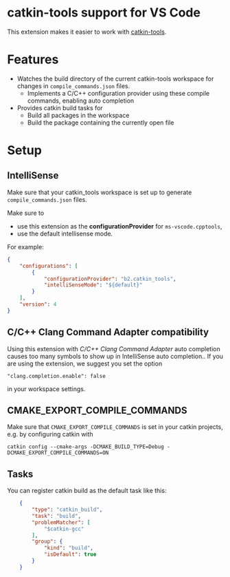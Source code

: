 # catkin-tools support for VS Code

This extension makes it easier to work with [catkin-tools](https://github.com/catkin/catkin_tools).

# Features

* Watches the build directory of the current catkin-tools workspace for changes in `compile_commands.json` files.
  * Implements a C/C++ configuration provider using these compile commands, enabling auto completion
* Provides catkin build tasks for
  * Build all packages in the workspace
  * Build the package containing the currently open file


# Setup

## IntelliSense

Make sure that your catkin_tools workspace is set up to generate `compile_commands.json` files.

Make sure to
* use this extension as the __configurationProvider__ for `ms-vscode.cpptools`,
* use the default intellisense mode.

For example:

```json
{
    "configurations": [
        {
            "configurationProvider": "b2.catkin_tools",
            "intelliSenseMode": "${default}"
        }
    ],
    "version": 4
}
```

## C/C++ Clang Command Adapter compatibility

Using this extension with _C/C++ Clang Command Adapter_ auto completion causes too many symbols to show up in IntelliSense auto completion..
If you are using the extension, we suggest you set the option

    "clang.completion.enable": false

in your workspace settings.


## CMAKE_EXPORT_COMPILE_COMMANDS

Make sure that `CMAKE_EXPORT_COMPILE_COMMANDS` is set in your catkin projects, e.g. by configuring catkin with

    catkin config --cmake-args -DCMAKE_BUILD_TYPE=Debug -DCMAKE_EXPORT_COMPILE_COMMANDS=ON


## Tasks

You can register catkin build as the default task like this:
```json
    {
        "type": "catkin_build",
        "task": "build",
        "problemMatcher": [
            "$catkin-gcc"
        ],
        "group": {
            "kind": "build",
            "isDefault": true
        }
    }
```
